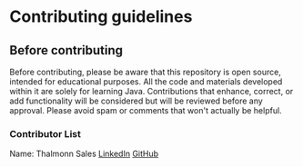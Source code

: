 # Contributing guidelines

## Before contributing

Before contributing, please be aware that this repository is open source, intended for educational purposes. All the code and materials developed within it are solely for learning Java. Contributions that enhance, correct, or add functionality will be considered but will be reviewed before any approval. Please avoid spam or comments that won't actually be helpful.

### Contributor List

Name: Thalmonn Sales
[LinkedIn](https://www.linkedin.com/in/thalmonn/)
[GitHub](https://github.com/thalmonn)